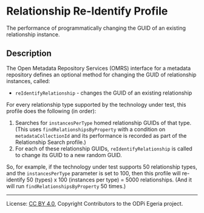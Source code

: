 <!-- SPDX-License-Identifier: CC-BY-4.0 -->
<!-- Copyright Contributors to the ODPi Egeria project. -->

# Relationship Re-Identify Profile

The performance of programmatically changing the GUID of an existing relationship instance.

## Description

The Open Metadata Repository Services (OMRS) interface for a metadata
repository defines an optional method for changing the GUID of relationship instances, called:

- `reIdentifyRelationship` - changes the GUID of an existing relationship

For every relationship type supported by the technology under test, this profile does the following (in order):

1. Searches for `instancesPerType` homed relationship GUIDs of that type. (This uses `findRelationshipsByProperty`
   with a condition on `metadataCollectionId` and its performance is recorded as part of the Relationship Search profile.)
1. For each of these relationship GUIDs, `reIdentifyRelationship` is called to change its GUID to a new random GUID.

So, for example, if the technology under test supports 50 relationship types, and the `instancesPerType` parameter is
set to 100, then this profile will re-identify 50 (types) x 100 (instances per type) = 5000
relationships. (And it will run `findRelationshipsByProperty` 50 times.)

----
License: [CC BY 4.0](https://creativecommons.org/licenses/by/4.0/),
Copyright Contributors to the ODPi Egeria project.
